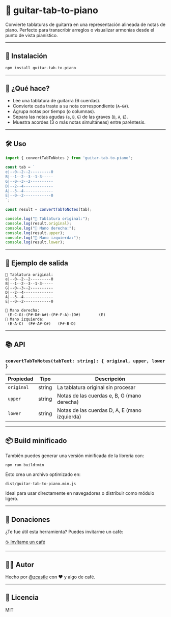 # 🎸 guitar-tab-to-piano

Convierte tablaturas de guitarra en una representación alineada de notas de piano. Perfecto para transcribir arreglos o visualizar armonías desde el punto de vista pianístico.

---

## 🚀 Instalación

```bash
npm install guitar-tab-to-piano
```

---

## 🧠 ¿Qué hace?

- Lee una tablatura de guitarra (6 cuerdas).
- Convierte cada traste a su nota correspondiente (`A`–`G#`).
- Agrupa notas por tiempo (o columnas).
- Separa las notas agudas (`e`, `B`, `G`) de las graves (`D`, `A`, `E`).
- Muestra acordes (3 o más notas simultáneas) entre paréntesis.

---

## 🛠 Uso

```ts
import { convertTabToNotes } from 'guitar-tab-to-piano';

const tab = `
e|--0--2--2---------0
B|--1--2--3--1-3-----
G|--0--3--2----------
D|--2--4-------------
A|--3--4-------------
E|--0--2------------0
`;

const result = convertTabToNotes(tab);

console.log("🎼 Tablatura original:");
console.log(result.original);
console.log("🎹 Mano derecha:");
console.log(result.upper);
console.log("🎹 Mano izquierda:");
console.log(result.lower);
```

---

## 🧪 Ejemplo de salida

```
🎼 Tablatura original:
e|--0--2--2---------0
B|--1--2--3--1-3-----
G|--0--3--2----------
D|--2--4-------------
A|--3--4-------------
E|--0--2------------0

🎹 Mano derecha:
 (E-C-G)-(F#-D#-A#)-(F#-F-A)-(D#)        (E)     
🎹 Mano izquierda:
 (E-A-C)  (F#-A#-C#)   (F#-B-D)
```

---

## 📚 API

### `convertTabToNotes(tabText: string): { original, upper, lower }`

| Propiedad | Tipo     | Descripción                                     |
|-----------|----------|-------------------------------------------------|
| `original` | string   | La tablatura original sin procesar             |
| `upper`    | string   | Notas de las cuerdas e, B, G (mano derecha)    |
| `lower`    | string   | Notas de las cuerdas D, A, E (mano izquierda)  |

---

## 📦 Build minificado

También puedes generar una versión minificada de la librería con:

```bash
npm run build:min
```

Esto crea un archivo optimizado en:

```
dist/guitar-tab-to-piano.min.js
```

Ideal para usar directamente en navegadores o distribuir como módulo ligero.

---

## 💖 Donaciones

¿Te fue útil esta herramienta? Puedes invitarme un café:

[☕ Invítame un café](https://coff.ee/zcastle)

---

## 🧑‍💻 Autor

Hecho por [@zcastle](https://github.com/zcastle) con ❤️ y algo de café.

---

## 🪪 Licencia

MIT
